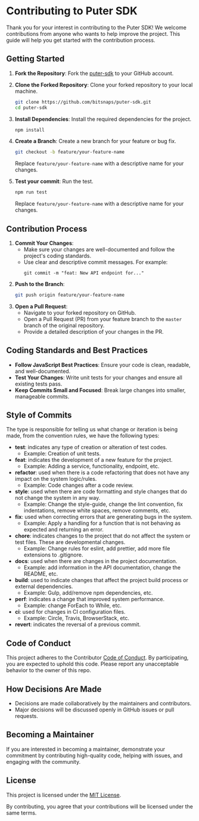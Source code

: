 # Contributing to Puter SDK

Thank you for your interest in contributing to the Puter SDK! We welcome contributions from anyone who wants to help improve the project.
This guide will help you get started with the contribution process.

## Getting Started

1. **Fork the Repository**: Fork the [puter-sdk](https://github.com/bitsnaps/puter-sdk) to your GitHub account.
2. **Clone the Forked Repository**: Clone your forked repository to your local machine.
   ```bash
   git clone https://github.com/bitsnaps/puter-sdk.git
   cd puter-sdk
   ```
3. **Install Dependencies**: Install the required dependencies for the project.
   ```bash
   npm install
   ```
4. **Create a Branch**: Create a new branch for your feature or bug fix.
   ```bash
   git checkout -b feature/your-feature-name
   ```
   Replace `feature/your-feature-name` with a descriptive name for your changes.

5. **Test your commit**: Run the test.
   ```bash
   npm run test
   ```
   Replace `feature/your-feature-name` with a descriptive name for your changes.

## Contribution Process

1. **Commit Your Changes**:
   - Make sure your changes are well-documented and follow the project's coding standards.
   - Use clear and descriptive commit messages. For example:
     ```
     git commit -m "feat: New API endpoint for..."
     ```
2. **Push to the Branch**:
   ```bash
   git push origin feature/your-feature-name
   ```
3. **Open a Pull Request**:
   - Navigate to your forked repository on GitHub.
   - Open a Pull Request (PR) from your feature branch to the `master` branch of the original repository.
   - Provide a detailed description of your changes in the PR.

## Coding Standards and Best Practices

- **Follow JavaScript Best Practices**: Ensure your code is clean, readable, and well-documented.
- **Test Your Changes**: Write unit tests for your changes and ensure all existing tests pass.
- **Keep Commits Small and Focused**: Break large changes into smaller, manageable commits.

## Style of Commits

The type is responsible for telling us what change or iteration is being made, from the convention rules, we have the following types:

* **test**: indicates any type of creation or alteration of test codes.
  + Example: Creation of unit tests.
* **feat**: indicates the development of a new feature for the project.
  + Example: Adding a service, functionality, endpoint, etc.
* **refactor**: used when there is a code refactoring that does not have any impact on the system logic/rules.
  + Example: Code changes after a code review.
* **style**: used when there are code formatting and style changes that do not change the system in any way.
  + Example: Change the style-guide, change the lint convention, fix indentations, remove white spaces, remove comments, etc.
* **fix**: used when correcting errors that are generating bugs in the system.
  + Example: Apply a handling for a function that is not behaving as expected and returning an error.
* **chore**: indicates changes to the project that do not affect the system or test files. These are developmental changes.
  + Example: Change rules for eslint, add prettier, add more file extensions to .gitignore.
* **docs**: used when there are changes in the project documentation.
  + Example: add information in the API documentation, change the README, etc.
* **build**: used to indicate changes that affect the project build process or external dependencies.
  + Example: Gulp, add/remove npm dependencies, etc.
* **perf**: indicates a change that improved system performance.
  + Example: change ForEach to While, etc.
* **ci**: used for changes in CI configuration files.
  + Example: Circle, Travis, BrowserStack, etc.
* **revert**: indicates the reversal of a previous commit.

## Code of Conduct

This project adheres to the Contributor [Code of Conduct](CODE_OF_CONDUCT.md).
By participating, you are expected to uphold this code.
Please report any unacceptable behavior to the owner of this repo.

## How Decisions Are Made

- Decisions are made collaboratively by the maintainers and contributors.
- Major decisions will be discussed openly in GitHub issues or pull requests.

## Becoming a Maintainer

If you are interested in becoming a maintainer, demonstrate your commitment by contributing high-quality code, helping with issues, and engaging with the community.

## License

This project is licensed under the [MIT License](LICENSE).

By contributing, you agree that your contributions will be licensed under the same terms.
